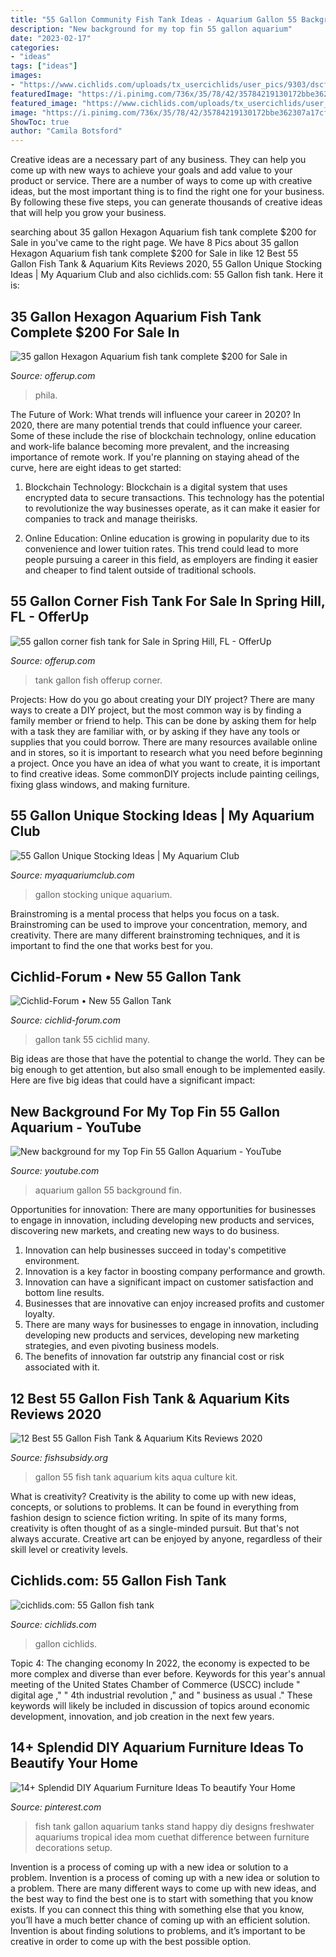 ```yaml
---
title: "55 Gallon Community Fish Tank Ideas - Aquarium Gallon 55 Background Fin"
description: "New background for my top fin 55 gallon aquarium"
date: "2023-02-17"
categories:
- "ideas"
tags: ["ideas"]
images:
- "https://www.cichlids.com/uploads/tx_usercichlids/user_pics/9303/dscf13_a1d3e26773.jpg"
featuredImage: "https://i.pinimg.com/736x/35/78/42/35784219130172bbe362307a17cf63cc---gallon-fish-tank-happy-mom-day.jpg"
featured_image: "https://www.cichlids.com/uploads/tx_usercichlids/user_pics/9303/dscf13_a1d3e26773.jpg"
image: "https://i.pinimg.com/736x/35/78/42/35784219130172bbe362307a17cf63cc---gallon-fish-tank-happy-mom-day.jpg"
ShowToc: true
author: "Camila Botsford"
---
```



Creative ideas are a necessary part of any business. They can help you come up with new ways to achieve your goals and add value to your product or service. There are a number of ways to come up with creative ideas, but the most important thing is to find the right one for your business. By following these five steps, you can generate thousands of creative ideas that will help you grow your business.

	

		
searching about 35 gallon Hexagon Aquarium fish tank complete $200 for Sale in you've came to the right page. We have 8 Pics about 35 gallon Hexagon Aquarium fish tank complete $200 for Sale in like 12 Best 55 Gallon Fish Tank &amp; Aquarium Kits Reviews 2020, 55 Gallon Unique Stocking Ideas | My Aquarium Club and also cichlids.com: 55 Gallon fish tank. Here it is:
		
    
## 35 Gallon Hexagon Aquarium Fish Tank Complete $200 For Sale In

<img loading=lazy src="https://images.offerup.com/v3_kGBfZt__Fz4Mg34QQEI6r5KY=/600x969/0fe7/0fe72f639c8d4c769fdb71d2e0a61ce6.jpg" onerror="this.onerror=null;this.src='https://tse3.mm.bing.net/th?id=OIP.Wn80YHch30u9emC5sWBu3wHaL9&amp;pid=15.1';" alt="35 gallon Hexagon Aquarium fish tank complete $200 for Sale in">

_Source: offerup.com_

>phila. 

	

The Future of Work: What trends will influence your career in 2020?
In 2020, there are many potential trends that could influence your career. Some of these include the rise of blockchain technology, online education and work-life balance becoming more prevalent, and the increasing importance of remote work. If you're planning on staying ahead of the curve, here are eight ideas to get started:
1. Blockchain Technology: Blockchain is a digital system that uses encrypted data to secure transactions. This technology has the potential to revolutionize the way businesses operate, as it can make it easier for companies to track and manage theirisks.

2. Online Education: Online education is growing in popularity due to its convenience and lower tuition rates. This trend could lead to more people pursuing a career in this field, as employers are finding it easier and cheaper to find talent outside of traditional schools.


    
## 55 Gallon Corner Fish Tank For Sale In Spring Hill, FL - OfferUp

<img loading=lazy src="https://images.offerup.com/_UsMtEARsDmeUB9mSzgvGARDnmY=/600x800/27a1/27a1a2e072b041c995e8f2d69892da60.jpg" onerror="this.onerror=null;this.src='https://tse2.mm.bing.net/th?id=OIP.2JkPQ7g_8NM8CE2rcZLd4gHaJ4&amp;pid=15.1';" alt="55 gallon corner fish tank for Sale in Spring Hill, FL - OfferUp">

_Source: offerup.com_

>tank gallon fish offerup corner. 

	

Projects: How do you go about creating your DIY project?
There are many ways to create a DIY project, but the most common way is by finding a family member or friend to help. This can be done by asking them for help with a task they are familiar with, or by asking if they have any tools or supplies that you could borrow. There are many resources available online and in stores, so it is important to research what you need before beginning a project. Once you have an idea of what you want to create, it is important to find creative ideas. Some commonDIY projects include painting ceilings, fixing glass windows, and making furniture.

    
## 55 Gallon Unique Stocking Ideas | My Aquarium Club

<img loading=lazy src="https://dlgdxii3fgupk.cloudfront.net/myaquariumclub.com/images/fbfiles/images/image-7e6a25b9d79fb7b745f97baa5d1c613c_v_1426624207.jpg" onerror="this.onerror=null;this.src='https://tse4.mm.bing.net/th?id=OIP.6dhB-5TQ2RZU658YzR7aIgHaJ4&amp;pid=15.1';" alt="55 Gallon Unique Stocking Ideas | My Aquarium Club">

_Source: myaquariumclub.com_

>gallon stocking unique aquarium. 

	

Brainstroming is a mental process that helps you focus on a task. Brainstroming can be used to improve your concentration, memory, and creativity. There are many different brainstroming techniques, and it is important to find the one that works best for you.

    
## Cichlid-Forum • New 55 Gallon Tank

<img loading=lazy src="http://www.mediafire.com/convkey/abdb/s0clj7d1vkrwllefg.jpg?size_id=e" onerror="this.onerror=null;this.src='https://tse4.mm.bing.net/th?id=OIP.DtICFU96uaJBOUTpBfxtbAHaFj&amp;pid=15.1';" alt="Cichlid-Forum • New 55 Gallon Tank">

_Source: cichlid-forum.com_

>gallon tank 55 cichlid many. 

	

Big ideas are those that have the potential to change the world. They can be big enough to get attention, but also small enough to be implemented easily. Here are five big ideas that could have a significant impact: 

    
## New Background For My Top Fin 55 Gallon Aquarium - YouTube

<img loading=lazy src="https://i.ytimg.com/vi/PtdYc097EX4/maxresdefault.jpg" onerror="this.onerror=null;this.src='https://tse2.mm.bing.net/th?id=OIP.5SAQ2zVbIrHwheHeSJyXsAHaEK&amp;pid=15.1';" alt="New background for my Top Fin 55 Gallon Aquarium - YouTube">

_Source: youtube.com_

>aquarium gallon 55 background fin. 

	

Opportunities for innovation: There are many opportunities for businesses to engage in innovation, including developing new products and services, discovering new markets, and creating new ways to do business.
1. Innovation can help businesses succeed in today's competitive environment.
2. Innovation is a key factor in boosting company performance and growth.
3. Innovation can have a significant impact on customer satisfaction and bottom line results.
4. Businesses that are innovative can enjoy increased profits and customer loyalty.
5. There are many ways for businesses to engage in innovation, including developing new products and services, developing new marketing strategies, and even pivoting business models.
6. The benefits of innovation far outstrip any financial cost or risk associated with it.

    
## 12 Best 55 Gallon Fish Tank &amp; Aquarium Kits Reviews 2020

<img loading=lazy src="https://fishsubsidy.org/wp-content/uploads/2019/07/aquarium-starter-kit-marine-small-aqua-culture-55-gallon-with-led.jpg" onerror="this.onerror=null;this.src='https://tse2.mm.bing.net/th?id=OIP.LSLS6f2hQ0L37AMXtkvAjQHaFj&amp;pid=15.1';" alt="12 Best 55 Gallon Fish Tank &amp; Aquarium Kits Reviews 2020">

_Source: fishsubsidy.org_

>gallon 55 fish tank aquarium kits aqua culture kit. 

	

What is creativity?
Creativity is the ability to come up with new ideas, concepts, or solutions to problems. It can be found in everything from fashion design to science fiction writing. In spite of its many forms, creativity is often thought of as a single-minded pursuit. But that's not always accurate. Creative art can be enjoyed by anyone, regardless of their skill level or creativity levels.

    
## Cichlids.com: 55 Gallon Fish Tank

<img loading=lazy src="https://www.cichlids.com/uploads/tx_usercichlids/user_pics/9303/dscf13_a1d3e26773.jpg" onerror="this.onerror=null;this.src='https://tse2.mm.bing.net/th?id=OIP.LnPTMFpw6jzsU0UvJxIDFgHaFj&amp;pid=15.1';" alt="cichlids.com: 55 Gallon fish tank">

_Source: cichlids.com_

>gallon cichlids. 

	

Topic 4: The changing economy
In 2022, the economy is expected to be more complex and diverse than ever before. Keywords for this year's annual meeting of the United States Chamber of Commerce (USCC) include " digital age ," " 4th industrial revolution ," and " business as usual ." 
These keywords will likely be included in discussion of topics around economic development, innovation, and job creation in the next few years.

    
## 14+ Splendid DIY Aquarium Furniture Ideas To Beautify Your Home

<img loading=lazy src="https://i.pinimg.com/736x/35/78/42/35784219130172bbe362307a17cf63cc---gallon-fish-tank-happy-mom-day.jpg" onerror="this.onerror=null;this.src='https://tse3.mm.bing.net/th?id=OIP.Zqbd2BX_u63w9hU7KHsFugHaFj&amp;pid=15.1';" alt="14+ Splendid DIY Aquarium Furniture Ideas To beautify Your Home">

_Source: pinterest.com_

>fish tank gallon aquarium tanks stand happy diy designs freshwater aquariums tropical idea mom cuethat difference between furniture decorations setup. 

	

Invention is a process of coming up with a new idea or solution to a problem.
Invention is a process of coming up with a new idea or solution to a problem. There are many different ways to come up with new ideas, and the best way to find the best one is to start with something that you know exists. If you can connect this thing with something else that you know, you’ll have a much better chance of coming up with an efficient solution. Invention is about finding solutions to problems, and it’s important to be creative in order to come up with the best possible option.

